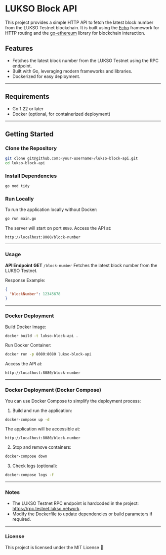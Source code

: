 # LUKSO Block API

This project provides a simple HTTP API to fetch the latest block number from the LUKSO Testnet blockchain. It is built using the [Echo](https://echo.labstack.com/) framework for HTTP routing and the [go-ethereum](https://github.com/ethereum/go-ethereum) library for blockchain interaction.

## Features

- Fetches the latest block number from the LUKSO Testnet using the RPC endpoint.
- Built with Go, leveraging modern frameworks and libraries.
- Dockerized for easy deployment.

---

## Requirements

- Go 1.22 or later
- Docker (optional, for containerized deployment)

---

## Getting Started

### Clone the Repository

```bash
git clone git@github.com:<your-username>/lukso-block-api.git
cd lukso-block-api
```
### Install Dependencies
```bash
go mod tidy
```
### Run Locally
To run the application locally without Docker:
```bash
go run main.go
```
The server will start on port `8080`. Access the API at:
```plaintext
http://localhost:8080/block-number
```
---
### Usage
**API Endpoint**
**GET** `/block-number`
Fetches the latest block number from the LUKSO Testnet.

Response Example:
```json
{
  "blockNumber": 12345678
}
```
---
### Docker Deployment
Build Docker Image:
```bash
docker build -t lukso-block-api .
```
Run Docker Container:
```bash
docker run -p 8080:8080 lukso-block-api
```
Access the API at:
```plaintext
http://localhost:8080/block-number
```
---

### Docker Deployment (Docker Compose)
You can use Docker Compose to simplify the deployment process:

1. Build and run the application:
```bash
docker-compose up -d
```
The application will be accessible at:
```plaintext
http://localhost:8080/block-number
```
2. Stop and remove containers:
```bash
docker-compose down
```
3. Check logs (optional):
```bash
docker-compose logs -f
```

---

### Notes
- The LUKSO Testnet RPC endpoint is hardcoded in the project: https://rpc.testnet.lukso.network.
- Modify the Dockerfile to update dependencies or build parameters if required.
---
### License
This project is licensed under the MIT License 🙂
